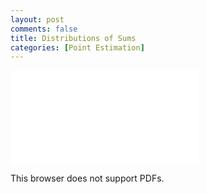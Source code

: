 ```yaml
---
layout: post
comments: false
title: Distributions of Sums
categories: [Point Estimation]
---
```



<object data="{{ site.url }}{{ site.baseurl }}/assets/pdfs/distributions_of_sums.pdf" type="application/pdf" width="750px" height="1000px">
    <embed src="{{ site.url }}{{ site.baseurl }}/assets/pdfs/distributions_of_sums.pdf" type="application/pdf">
        <p>This browser does not support PDFs.</p>
    </embed>
</object>